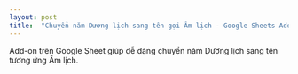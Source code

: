 ```yaml
---
layout: post
title:  "Chuyển năm Dương lịch sang tên gọi Âm lịch - Google Sheets Add-on"
---
```


Add-on trên Google Sheet giúp dễ dàng chuyển năm Dương lịch sang tên tương ứng Âm lịch.
